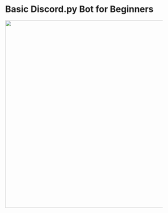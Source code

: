 <h1>Basic Discord.py Bot for Beginners</h1>
<div align="center">
  <img src="https://opencollective-production.s3.us-west-1.amazonaws.com/65ce4980-9d08-11ec-b627-7dcae50745f0.png" width="600" height="600"/>
</div>
